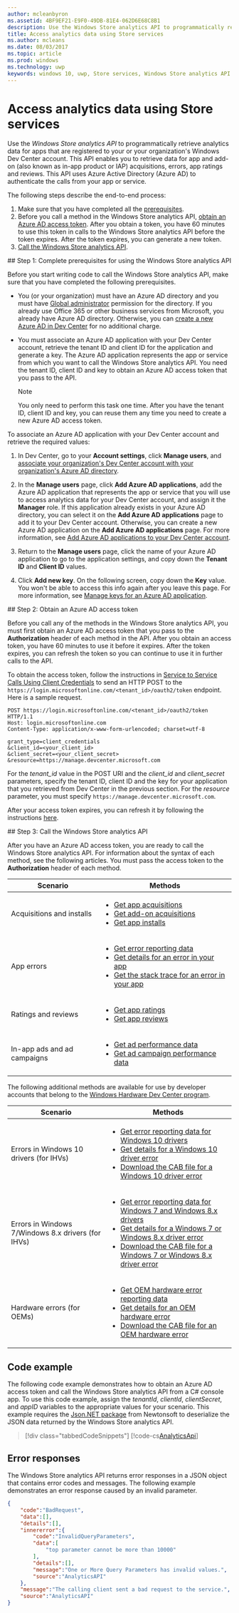 ```yaml
---
author: mcleanbyron
ms.assetid: 4BF9EF21-E9F0-49DB-81E4-062D6E68C8B1
description: Use the Windows Store analytics API to programmatically retrieve analytics data for apps that are registered to your or your organization''s Windows Dev Center account.
title: Access analytics data using Store services
ms.author: mcleans
ms.date: 08/03/2017
ms.topic: article
ms.prod: windows
ms.technology: uwp
keywords: windows 10, uwp, Store services, Windows Store analytics API
---
```


# Access analytics data using Store services

Use the *Windows Store analytics API* to programmatically retrieve analytics data for apps that are registered to your or your organization's Windows Dev Center account. This API enables you to retrieve data for app and add-on (also known as in-app product or IAP) acquisitions, errors, app ratings and reviews. This API uses Azure Active Directory (Azure AD) to authenticate the calls from your app or service.

The following steps describe the end-to-end process:

1.  Make sure that you have completed all the [prerequisites](#prerequisites).
2.  Before you call a method in the Windows Store analytics API, [obtain an Azure AD access token](#obtain-an-azure-ad-access-token). After you obtain a token, you have 60 minutes to use this token in calls to the Windows Store analytics API before the token expires. After the token expires, you can generate a new token.
3.  [Call the Windows Store analytics API](#call-the-windows-store-analytics-api).

<span id="prerequisites" />
## Step 1: Complete prerequisites for using the Windows Store analytics API

Before you start writing code to call the Windows Store analytics API, make sure that you have completed the following prerequisites.

* You (or your organization) must have an Azure AD directory and you must have [Global administrator](http://go.microsoft.com/fwlink/?LinkId=746654) permission for the directory. If you already use Office 365 or other business services from Microsoft, you already have Azure AD directory. Otherwise, you can [create a new Azure AD in Dev Center](../publish/associate-azure-ad-with-dev-center.md#create-a-brand-new-azure-ad-to-associate-with-your-dev-center-account) for no additional charge.

* You must associate an Azure AD application with your Dev Center account, retrieve the tenant ID and client ID for the application and generate a key. The Azure AD application represents the app or service from which you want to call the Windows Store analytics API. You need the tenant ID, client ID and key to obtain an Azure AD access token that you pass to the API.
    > [!NOTE]
    > You only need to perform this task one time. After you have the tenant ID, client ID and key, you can reuse them any time you need to create a new Azure AD access token.

To associate an Azure AD application with your Dev Center account and retrieve the required values:

1.  In Dev Center, go to your **Account settings**, click **Manage users**, and [associate your organization's Dev Center account with your organization's Azure AD directory](../publish/associate-azure-ad-with-dev-center.md).

2.  In the **Manage users** page, click **Add Azure AD applications**, add the Azure AD application that represents the app or service that you will use to access analytics data for your Dev Center account, and assign it the **Manager** role. If this application already exists in your Azure AD directory, you can select it on the **Add Azure AD applications** page to add it to your Dev Center account. Otherwise, you can create a new Azure AD application on the **Add Azure AD applications** page. For more information, see [Add Azure AD applications to your Dev Center account](../publish/add-users-groups-and-azure-ad-applications.md#azure-ad-applications).

3.  Return to the **Manage users** page, click the name of your Azure AD application to go to the application settings, and copy down the **Tenant ID** and **Client ID** values.

4. Click **Add new key**. On the following screen, copy down the **Key** value. You won't be able to access this info again after you leave this page. For more information, see [Manage keys for an Azure AD application](../publish/add-users-groups-and-azure-ad-applications.md#manage-keys).

<span id="obtain-an-azure-ad-access-token" />
## Step 2: Obtain an Azure AD access token

Before you call any of the methods in the Windows Store analytics API, you must first obtain an Azure AD access token that you pass to the **Authorization** header of each method in the API. After you obtain an access token, you have 60 minutes to use it before it expires. After the token expires, you can refresh the token so you can continue to use it in further calls to the API.

To obtain the access token, follow the instructions in [Service to Service Calls Using Client Credentials](https://azure.microsoft.com/documentation/articles/active-directory-protocols-oauth-service-to-service/) to send an HTTP POST to the ```https://login.microsoftonline.com/<tenant_id>/oauth2/token``` endpoint. Here is a sample request.

```
POST https://login.microsoftonline.com/<tenant_id>/oauth2/token HTTP/1.1
Host: login.microsoftonline.com
Content-Type: application/x-www-form-urlencoded; charset=utf-8

grant_type=client_credentials
&client_id=<your_client_id>
&client_secret=<your_client_secret>
&resource=https://manage.devcenter.microsoft.com
```

For the *tenant\_id* value in the POST URI and the *client\_id* and *client\_secret* parameters, specify the tenant ID, client ID and the key for your application that you retrieved from Dev Center in the previous section. For the *resource* parameter, you must specify ```https://manage.devcenter.microsoft.com```.

After your access token expires, you can refresh it by following the instructions [here](https://azure.microsoft.com/documentation/articles/active-directory-protocols-oauth-code/#refreshing-the-access-tokens).

<span id="call-the-windows-store-analytics-api" />
## Step 3: Call the Windows Store analytics API

After you have an Azure AD access token, you are ready to call the Windows Store analytics API. For information about the syntax of each method, see the following articles. You must pass the access token to the **Authorization** header of each method.

| Scenario       | Methods      |
|---------------|--------------------|
| Acquisitions and installs |  <ul><li>[Get app acquisitions](get-app-acquisitions.md)</li><li>[Get add-on acquisitions](get-in-app-acquisitions.md)</li><li>[Get app installs](get-app-installs.md)</li></ul> |
| App errors | <ul><li>[Get error reporting data](get-error-reporting-data.md)</li><li>[Get details for an error in your app](get-details-for-an-error-in-your-app.md)</li><li>[Get the stack trace for an error in your app](get-the-stack-trace-for-an-error-in-your-app.md)</li></ul> |
| Ratings and reviews | <ul><li>[Get app ratings](get-app-ratings.md)</li><li>[Get app reviews](get-app-reviews.md)</li></ul> |
| In-app ads and ad campaigns | <ul><li>[Get ad performance data](get-ad-performance-data.md)</li><li>[Get ad campaign performance data](get-ad-campaign-performance-data.md)</li></ul> |

The following additional methods are available for use by developer accounts that belong to the [Windows Hardware Dev Center program](https://msdn.microsoft.com/windows/hardware/drivers/dashboard/get-started-with-the-hardware-dashboard).

| Scenario       | Methods      |
|---------------|--------------------|
| Errors in Windows 10 drivers (for IHVs) |  <ul><li>[Get error reporting data for Windows 10 drivers](get-error-reporting-data-for-windows-10-drivers.md)</li><li>[Get details for a Windows 10 driver error](get-details-for-a-windows-10-driver-error.md)</li><li>[Download the CAB file for a Windows 10 driver error](download-the-cab-file-for-a-windows-10-driver-error.md)</li></ul> |
| Errors in Windows 7/Windows 8.x drivers (for IHVs) |  <ul><li>[Get error reporting data for Windows 7 and Windows 8.x drivers](get-error-reporting-data-for-windows-7-and-windows-8.x-drivers.md)</li><li>[Get details for a Windows 7 or Windows 8.x driver error](get-details-for-a-windows-7-or-windows-8.x-driver-error.md)</li><li>[Download the CAB file for a Windows 7 or Windows 8.x driver error](download-the-cab-file-for-a-windows-7-or-windows-8.x-driver-error.md)</li></ul> |
| Hardware errors (for OEMs) |  <ul><li>[Get OEM hardware error reporting data](get-oem-hardware-error-reporting-data.md)</li><li>[Get details for an OEM hardware error](get-details-for-an-oem-hardware-error.md)</li><li>[Download the CAB file for an OEM hardware error](download-the-cab-file-for-an-oem-hardware-error.md)</li></ul> |

## Code example

The following code example demonstrates how to obtain an Azure AD access token and call the Windows Store analytics API from a C# console app. To use this code example, assign the *tenantId*, *clientId*, *clientSecret*, and *appID* variables to the appropriate values for your scenario. This example requires the [Json.NET package](http://www.newtonsoft.com/json) from Newtonsoft to deserialize the JSON data returned by the Windows Store analytics API.

> [!div class="tabbedCodeSnippets"]
[!code-cs[AnalyticsApi](./code/StoreServicesExamples_Analytics/cs/Program.cs#AnalyticsApiExample)]

## Error responses

The Windows Store analytics API returns error responses in a JSON object that contains error codes and messages. The following example demonstrates an error response caused by an invalid parameter.

```json
{
    "code":"BadRequest",
    "data":[],
    "details":[],
    "innererror":{
        "code":"InvalidQueryParameters",
        "data":[
            "top parameter cannot be more than 10000"
        ],
        "details":[],
        "message":"One or More Query Parameters has invalid values.",
        "source":"AnalyticsAPI"
    },
    "message":"The calling client sent a bad request to the service.",
    "source":"AnalyticsAPI"
}
```
